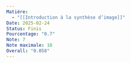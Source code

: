 ```yaml
---
Matiére:
  - "[[Introduction à la synthèse d’image]]"
Date: 2025-02-24
Status: Finis
Pourcentage: "0.7"
Note: 7
Note maximale: 10
Overall: "0.058"
---
```

